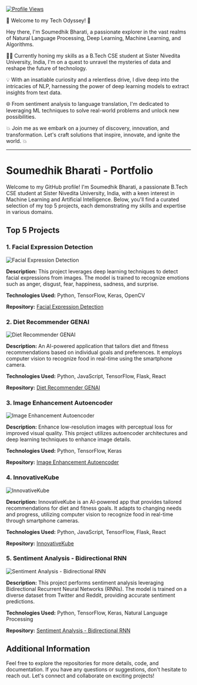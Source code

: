 [![Profile Views](https://komarev.com/ghpvc/?username=YourGitHubUsername&color=gold&style=flat&label=Profile%20Views)](https://github.com/Soumedhik)

🚀 Welcome to my Tech Odyssey! 🌟

Hey there, I'm Soumedhik Bharati, a passionate explorer in the vast realms of Natural Language Processing, Deep Learning, Machine Learning, and Algorithms.

👨‍💻 Currently honing my skills as a B.Tech CSE student at Sister Nivedita University, India, I'm on a quest to unravel the mysteries of data and reshape the future of technology.

💡 With an insatiable curiosity and a relentless drive, I dive deep into the intricacies of NLP, harnessing the power of deep learning models to extract insights from text data.

🌐 From sentiment analysis to language translation, I'm dedicated to leveraging ML techniques to solve real-world problems and unlock new possibilities.

💥 Join me as we embark on a journey of discovery, innovation, and transformation. Let's craft solutions that inspire, innovate, and ignite the world. 💥

---

# Soumedhik Bharati - Portfolio

Welcome to my GitHub profile! I'm Soumedhik Bharati, a passionate B.Tech CSE student at Sister Nivedita University, India, with a keen interest in Machine Learning and Artificial Intelligence. Below, you'll find a curated selection of my top 5 projects, each demonstrating my skills and expertise in various domains.

## Top 5 Projects

### 1. Facial Expression Detection

![Facial Expression Detection](images/facial_expression_detection.png)

**Description:** This project leverages deep learning techniques to detect facial expressions from images. The model is trained to recognize emotions such as anger, disgust, fear, happiness, sadness, and surprise.

**Technologies Used:** Python, TensorFlow, Keras, OpenCV

**Repository:** [Facial Expression Detection](https://github.com/Soumedhik/FACIAL-EXPRESSION-DETECTION)

### 2. Diet Recommender GENAI

![Diet Recommender GENAI](images/diet_recommender_genai.png)

**Description:** An AI-powered application that tailors diet and fitness recommendations based on individual goals and preferences. It employs computer vision to recognize food in real-time using the smartphone camera.

**Technologies Used:** Python, JavaScript, TensorFlow, Flask, React

**Repository:** [Diet Recommender GENAI](https://github.com/Soumedhik/DIET-RECOMMENDER-GENAI)

### 3. Image Enhancement Autoencoder

![Image Enhancement Autoencoder](images/image_enhancement_autoencoder.png)

**Description:** Enhance low-resolution images with perceptual loss for improved visual quality. This project utilizes autoencoder architectures and deep learning techniques to enhance image details.

**Technologies Used:** Python, TensorFlow, Keras

**Repository:** [Image Enhancement Autoencoder](https://github.com/Soumedhik/Image_Enhancement_Autoencoder)

### 4. InnovativeKube

![InnovativeKube](images/innovativekube.png)

**Description:** InnovativeKube is an AI-powered app that provides tailored recommendations for diet and fitness goals. It adapts to changing needs and progress, utilizing computer vision to recognize food in real-time through smartphone cameras.

**Technologies Used:** Python, JavaScript, TensorFlow, Flask, React

**Repository:** [InnovativeKube](https://github.com/Soumedhik/InnovativeKube)

### 5. Sentiment Analysis - Bidirectional RNN

![Sentiment Analysis - Bidirectional RNN](images/sentiment_analysis_bidirectional_rnn.png)

**Description:** This project performs sentiment analysis leveraging Bidirectional Recurrent Neural Networks (RNNs). The model is trained on a diverse dataset from Twitter and Reddit, providing accurate sentiment predictions.

**Technologies Used:** Python, TensorFlow, Keras, Natural Language Processing

**Repository:** [Sentiment Analysis - Bidirectional RNN](https://github.com/Soumedhik/SentimentAnalysis-BidirectionalRNN)

## Additional Information

Feel free to explore the repositories for more details, code, and documentation. If you have any questions or suggestions, don't hesitate to reach out. Let's connect and collaborate on exciting projects!
